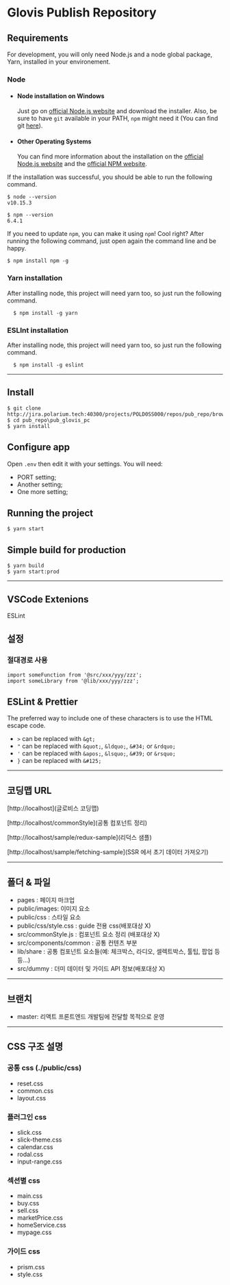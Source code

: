 # Glovis Publish Repository

## Requirements

For development, you will only need Node.js and a node global package, Yarn, installed in your environement.

### Node
- #### Node installation on Windows

  Just go on [official Node.js website](https://nodejs.org/) and download the installer.
Also, be sure to have `git` available in your PATH, `npm` might need it (You can find git [here](https://git-scm.com/)).

- #### Other Operating Systems
  You can find more information about the installation on the [official Node.js website](https://nodejs.org/) and the [official NPM website](https://npmjs.org/).

If the installation was successful, you should be able to run the following command.

    $ node --version
    v10.15.3

    $ npm --version
    6.4.1

If you need to update `npm`, you can make it using `npm`! Cool right? After running the following command, just open again the command line and be happy.

    $ npm install npm -g

### Yarn installation
  After installing node, this project will need yarn too, so just run the following command.

      $ npm install -g yarn

### ESLInt installation
  After installing node, this project will need yarn too, so just run the following command.

      $ npm install -g eslint

---

## Install

    $ git clone http://jira.polarium.tech:40300/projects/POLD0SS000/repos/pub_repo/browse
    $ cd pub_repo\pub_glovis_pc
    $ yarn install

## Configure app

Open `.env` then edit it with your settings. You will need:

- PORT setting;
- Another setting;
- One more setting;

## Running the project

    $ yarn start

## Simple build for production

    $ yarn build
    $ yarn start:prod

<hr />

## VSCode Extenions
ESLint

## 설정

### 절대경로 사용

```
import someFunction from '@src/xxx/yyy/zzz';
import someLibrary from '@lib/xxx/yyy/zzz';
```

## ESLint & Prettier

The preferred way to include one of these characters is to use the HTML escape code.

- `>` can be replaced with `&gt;`
- `"` can be replaced with `&quot;`, `&ldquo;`, `&#34;` or `&rdquo;`
- `'` can be replaced with `&apos;`, `&lsquo;`, `&#39;` or `&rsquo;`
- `}` can be replaced with `&#125;`

<hr />

## 코딩맵 URL
[http://localhost](글로비스 코딩맵)

[http://localhost/commonStyle](공통 컴포넌트 정리)

[http://localhost/sample/redux-sample](리덕스 샘플)

[http://localhost/sample/fetching-sample](SSR 에서 초기 데이터 가져오기)

<hr />

## 폴더 & 파일
- pages : 페이지 마크업
- public/images: 이미지 요소
- public/css : 스타일 요소
- public/css/style.css : guide 전용 css(배포대상 X)
- src/commonStyle.js : 컴포넌트 요소 정리 (배포대상 X)
- src/components/common : 공통 컨텐츠 부분
- lib/share : 공통 컴포넌트 요소들(예: 체크박스, 라디오, 셀렉트박스, 툴팁, 팝업 등등...)
- src/dummy : 더미 데이터 및 가이드 API 정보(배포대상 X)

<hr />

## 브랜치
- master: 리액트 프론트엔드 개발팀에 전달할 목적으로 운영

<hr />

## CSS 구조 설명

### 공통 css (./public/css)
- reset.css
- common.css
- layout.css

### 플러그인 css
- slick.css
- slick-theme.css
- calendar.css
- rodal.css
- input-range.css

### 섹션별 css
- main.css
- buy.css
- sell.css
- marketPrice.css
- homeService.css
- mypage.css

### 가이드 css
- prism.css
- style.css
